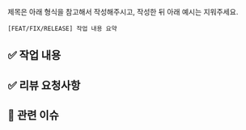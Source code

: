 제목은 아래 형식을 참고해서 작성해주시고, 작성한 뒤 아래 예시는 지워주세요.

```
[FEAT/FIX/RELEASE] 작업 내용 요약
```

## ✅ 작업 내용

## ✅ 리뷰 요청사항

## 📢 관련 이슈
